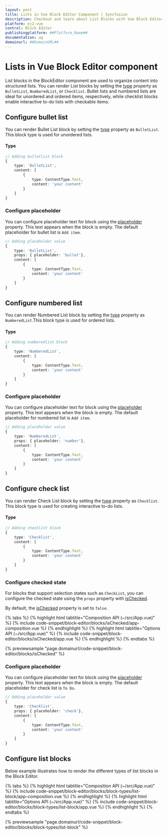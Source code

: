 ```yaml
---
layout: post
title: Lists in Vue Block Editor Component | Syncfusion
description: Checkout and learn about List Blocks with Vue Block Editor component of Syncfusion Essential JS 2 and more.
platform: ej2-vue
control: Block Editor
publishingplatform: ##Platform_Name##
documentation: ug
domainurl: ##DomainURL##
---
```


# Lists in Vue Block Editor component

List blocks in the BlockEditor component are used to organize content into structured lists. You can render List blocks by setting the [type](../api/blockeditor/blockModel/#type) property as `BulletList`, `NumberedList`, or `Checklist`. Bullet lists and numbered lists are ideal for unordered and ordered items, respectively, while checklist blocks enable interactive to-do lists with checkable items.

## Configure bullet list 

You can render Bullet List block by setting the [type](../api/blockeditor/blockModel/#type) property as `BulletList`. This block type is used for unordered lists.

#### Type

```typescript
// Adding bulletlist block
{
    type: 'BulletList',
    content: [
        {
            type: ContentType.Text,
            content: 'your content'
        }
    ]
}
```

### Configure placeholder

You can configure placeholder text for block using the [placeholder](../api/blockeditor/blockModel/#placeholder) property. This text appears when the block is empty. The default placeholder for bullet list is  `Add item`.

```typescript
// Adding placeholder value 
{
    type: 'BulletList',
    props: { placeholder: 'bullet'},
    content: [
        {
            type: ContentType.Text,
            content: 'your content'
        }
    ]
}
```

## Configure numbered list

You can render Numbered List block by setting the [type](../api/blockeditor/blockModel/#type) property as  `NumberedList`.This block type is used for ordered lists.

#### Type

```typescript
// Adding numberedlist block
{
    type: 'NumberedList',
    content: [
        {
            type: ContentType.Text,
            content: 'your content'
        }
    ]
}
```

### Configure placeholder

You can configure placeholder text for block using the [placeholder](../api/blockeditor/blockModel/#placeholder) property. This text appears when the block is empty. The default placeholder for numbered list is  `Add item`.

```typescript
// Adding placeholder value 
{
    type: 'NumberedList',
    props: { placeholder: 'number'},
    content: [
        {
            type: ContentType.Text,
            content: 'your content'
        }
    ]
}
```

## Configure check list

You can render Check List block by setting the [type](../api/blockeditor/blockModel/#type) property as `Checklist`. This block type is used for creating interactive to-do lists.

#### Type

```typescript
// Adding checklist block 
{
    type: 'Checklist',
    content: [
        {
            type: ContentType.Text,
            content: 'your content'
        }
    ]
}
```

### Configure checked state

For blocks that support selection states such as `CheckList`, you can configure the checked state using the `props` property with [isChecked](../api/blockeditor/blockModel/#ischecked).

By default, the [isChecked](../api/blockeditor/blockModel/#ischecked) property is set to `false`.

{% tabs %}
{% highlight html tabtitle="Composition API (~/src/App.vue)" %}
{% include code-snippet/block-editor/blocks/isChecked/app-composition.vue %}
{% endhighlight %}
{% highlight html tabtitle="Options API (~/src/App.vue)" %}
{% include code-snippet/block-editor/blocks/isChecked/app.vue %}
{% endhighlight %}
{% endtabs %}
  
{% previewsample "page.domainurl/code-snippet/block-editor/blocks/isChecked" %}

### Configure placeholder

You can configure placeholder text for block using the [placeholder](../api/blockeditor/blockModel/#placeholder) property. This text appears when the block is empty. The default placeholder for check list is  `To Do`.

```typescript
// Adding placeholder value 
{
    type: 'Checklist',
    props: { placeholder: 'check'},
    content: [
        {
            type: ContentType.Text,
            content: 'your content'
        }
    ]
}
```

## Configure list blocks

Below example illustrates how to render the different types of list blocks in the Block Editor.

{% tabs %}
{% highlight html tabtitle="Composition API (~/src/App.vue)" %}
{% include code-snippet/block-editor/blocks/block-types/list-block/app-composition.vue %}
{% endhighlight %}
{% highlight html tabtitle="Options API (~/src/App.vue)" %}
{% include code-snippet/block-editor/blocks/block-types/list-block/app.vue %}
{% endhighlight %}
{% endtabs %}
  
{% previewsample "page.domainurl/code-snippet/block-editor/blocks/block-types/list-block" %}

